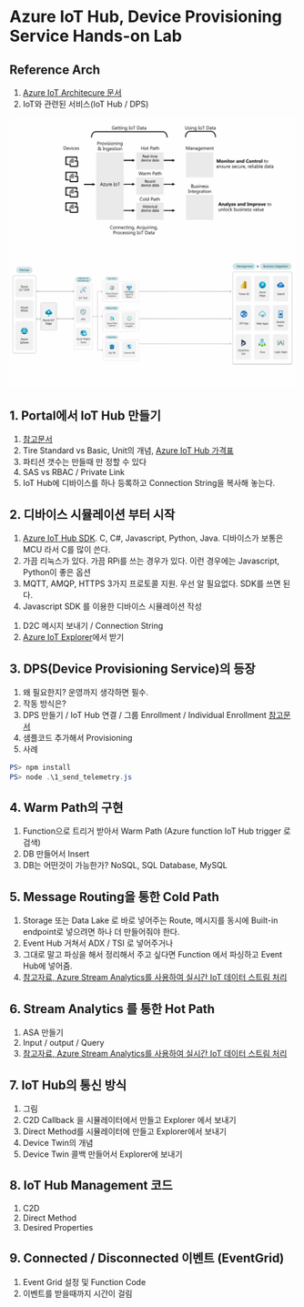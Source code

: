 # Azure IoT Hub, Device Provisioning Service Hands-on Lab 

## Reference Arch 
 1. [Azure IoT Architecure 문서](https://aka.ms/AzureIoTArch)
 1. IoT와 관련된 서비스(IoT Hub / DPS)

 ![IoT Architecture](images/iot-arch.png)
 ![Azure IoT Architecture](images/azure-iot-arch.png)

## 1. Portal에서 IoT Hub 만들기

 1. [참고문서](https://docs.microsoft.com/ko-kr/azure/iot-hub/iot-hub-create-through-portal)
 1. Tire Standard vs Basic, Unit의 개념, [Azure IoT Hub 가격표](https://azure.microsoft.com/ko-kr/pricing/details/iot-hub/)
 1. 파티션 갯수는 만들때 만 정할 수 있다
 1. SAS vs RBAC / Private Link
 1. IoT Hub에 디바이스를 하나 등록하고 Connection String을 복사해 놓는다.

## 2. 디바이스 시뮬레이션 부터 시작 

 1. [Azure IoT Hub SDK](https://github.com/Azure/azure-iot-sdks). C, C#, Javascript, Python, Java. 디바이스가 보통은 MCU 라서 C를 많이 쓴다.
 1. 가끔 리눅스가 있다. 가끔 RPi를 쓰는 경우가 있다. 이런 경우에는 Javascript, Python이 좋은 옵션  
 1. MQTT, AMQP, HTTPS 3가지 프로토콜 지원. 우선 알 필요없다. SDK를 쓰면 된다. 
 1. Javascript SDK 를 이용한 디바이스 시뮬레이션 작성 
   1) D2C 메시지 보내기 / Connection String
   2) [Azure IoT Explorer](https://docs.microsoft.com/ko-kr/azure/iot-fundamentals/howto-use-iot-explorer)에서 받기 

## 3. DPS(Device Provisioning Service)의 등장 

 1. 왜 필요한지? 운영까지 생각하면 필수.
 1. 작동 방식은? 
 1. DPS 만들기 / IoT Hub 연결 / 그룹 Enrollment / Individual Enrollment [참고문서](https://docs.microsoft.com/ko-kr/azure/iot-dps/quick-create-simulated-device-symm-key?pivots=programming-language-nodejs)
 1. 샘플코드 추가해서 Provisioning 
 1. 사례

 ```powershell
 PS> npm install 
 PS> node .\1_send_telemetry.js
 ```

## 4. Warm Path의 구현 
 1. Function으로 트리거 받아서 Warm Path (Azure function IoT Hub trigger 로 검색)
 1. DB 만들어서 Insert
 1. DB는 어떤것이 가능한가? NoSQL, SQL Database, MySQL 

## 5. Message Routing을 통한 Cold Path 
 1. Storage 또는 Data Lake 로 바로 넣어주는 Route, 메시지를 동시에 Built-in endpoint로 넣으려면 하나 더 만들어줘야 한다. 
 1. Event Hub 거쳐서 ADX / TSI 로 넣어주거나 
 1. 그대로 말고 파싱을 해서 정리해서 주고 싶다면 Function 에서 파싱하고 Event Hub에 넣어줌. 
 1. [참고자료, Azure Stream Analytics를 사용하여 실시간 IoT 데이터 스트림 처리](https://docs.microsoft.com/ko-kr/azure/iot-hub/tutorial-routing)

## 6. Stream Analytics 를 통한 Hot Path 
 1. ASA 만들기 
 1. Input / output / Query 
 1. [참고자료, Azure Stream Analytics를 사용하여 실시간 IoT 데이터 스트림 처리](https://docs.microsoft.com/ko-kr/azure/stream-analytics/stream-analytics-get-started-with-azure-stream-analytics-to-process-data-from-iot-devices)

## 7. IoT Hub의 통신 방식
 1. 그림 
 1. C2D Callback 을 시뮬레이터에서 만들고 Explorer 에서 보내기 
 1. Direct Method를 시뮬레이터에 만들고 Explorer에서 보내기 
 1. Device Twin의 개념
 1. Device Twin 콜백 만들어서 Explorer에 보내기 

## 8. IoT Hub Management 코드
 1. C2D 
 1. Direct Method 
 1. Desired Properties 

## 9. Connected / Disconnected 이벤트 (EventGrid)

 1. Event Grid 설정 및 Function Code 
 1. 이벤트를 받을때까지 시간이 걸림